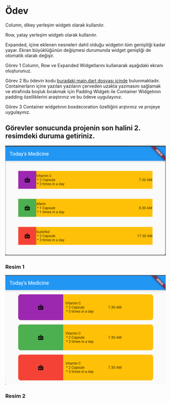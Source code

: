 # Ödev

Column, dikey yerleşim widgetı olarak kullanılır.

Row, yatay yerleşim widgetı olarak kullanılır.

Expanded, içine eklenen nesneleri dahil olduğu widgetın tüm genişiliği kadar yayar. Ekran büyüklüğünün değişmesi durumunda widget genişliği de otomatik olarak değişir.

Görev 1
Column, Row ve Expanded Widgetlarını kullanarak aşağıdaki ekranı oluşturunuz.

Görev 2
Bu ödevin kodu [buradaki main.dart dosyası içinde](main.dart) bulunmaktadır. Containerların içine yazılan yazıların çerveden uzakta yazmasını sağlamak ve etrafında boşluk bırakmak için Paddng Widgetı ile Container Widgetının padding özelliklerini araştırınız ve bu ödeve uygulayınız.

Görev 3
Container widgetının boxdecoration özelliğini arştırınız ve projeye uygulayınız.

## Görevler sonucunda projenin son halini 2. resimdeki duruma getiriniz.



![Screenshot](Column_ve_Row_Odevi.PNG)
### Resim 1

![Screenshot](Odev_Son.PNG)
### Resim 2
